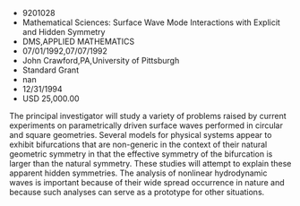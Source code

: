 
* 9201028
* Mathematical Sciences: Surface Wave Mode Interactions with Explicit and Hidden Symmetry
* DMS,APPLIED MATHEMATICS
* 07/01/1992,07/07/1992
* John Crawford,PA,University of Pittsburgh
* Standard Grant
* nan
* 12/31/1994
* USD 25,000.00

The principal investigator will study a variety of problems raised by current
experiments on parametrically driven surface waves performed in circular and
square geometries. Several models for physical systems appear to exhibit
bifurcations that are non-generic in the context of their natural geometric
symmetry in that the effective symmetry of the bifurcation is larger than the
natural symmetry. These studies will attempt to explain these apparent hidden
symmetries. The analysis of nonlinear hydrodynamic waves is important because of
their wide spread occurrence in nature and because such analyses can serve as a
prototype for other situations.
